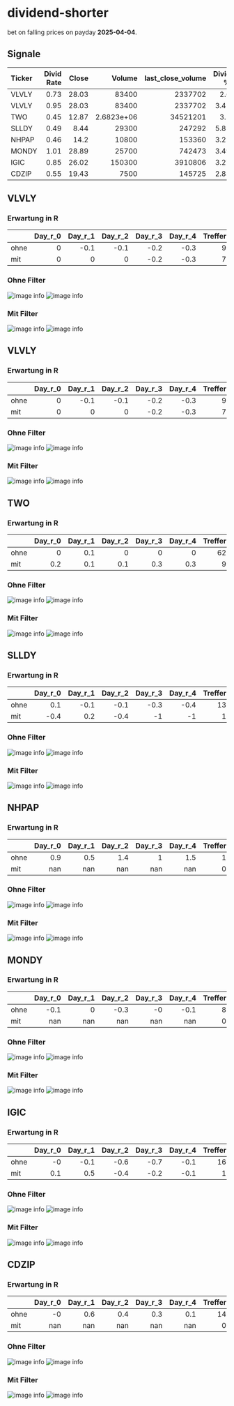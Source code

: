 # dividend-shorter

bet on falling prices on payday **2025-04-04**.

## Signale

| Ticker   |   Divid Rate |   Close |          Volume |   last_close_volume |   Divid % | 5_Days_pos   | above_SMA_50   |
|:---------|-------------:|--------:|----------------:|--------------------:|----------:|:-------------|:---------------|
| VLVLY    |         0.73 |   28.03 |  83400          |             2337702 |      2.6  | False        | False          |
| VLVLY    |         0.95 |   28.03 |  83400          |             2337702 |      3.41 | False        | False          |
| TWO      |         0.45 |   12.87 |      2.6823e+06 |            34521201 |      3.5  | False        | False          |
| SLLDY    |         0.49 |    8.44 |  29300          |              247292 |      5.81 | False        | False          |
| NHPAP    |         0.46 |   14.2  |  10800          |              153360 |      3.25 | False        | False          |
| MONDY    |         1.01 |   28.89 |  25700          |              742473 |      3.49 | False        | False          |
| IGIC     |         0.85 |   26.02 | 150300          |             3910806 |      3.27 | True         | True           |
| CDZIP    |         0.55 |   19.43 |   7500          |              145725 |      2.83 | True         | True           |

## VLVLY

### Erwartung in R
|      |   Day_r_0 |   Day_r_1 |   Day_r_2 |   Day_r_3 |   Day_r_4 |   Treffer |
|:-----|----------:|----------:|----------:|----------:|----------:|----------:|
| ohne |         0 |      -0.1 |      -0.1 |      -0.2 |      -0.3 |         9 |
| mit  |         0 |       0   |       0   |      -0.2 |      -0.3 |         7 |

### Ohne Filter
![image info](./data/VLVLY_box_all.png)
![image info](./data/VLVLY_median_all.png)

### Mit Filter
![image info](./data/VLVLY_box_filtered.png)
![image info](./data/VLVLY_median_filtered.png)

## VLVLY

### Erwartung in R
|      |   Day_r_0 |   Day_r_1 |   Day_r_2 |   Day_r_3 |   Day_r_4 |   Treffer |
|:-----|----------:|----------:|----------:|----------:|----------:|----------:|
| ohne |         0 |      -0.1 |      -0.1 |      -0.2 |      -0.3 |         9 |
| mit  |         0 |       0   |       0   |      -0.2 |      -0.3 |         7 |

### Ohne Filter
![image info](./data/VLVLY_box_all.png)
![image info](./data/VLVLY_median_all.png)

### Mit Filter
![image info](./data/VLVLY_box_filtered.png)
![image info](./data/VLVLY_median_filtered.png)

## TWO

### Erwartung in R
|      |   Day_r_0 |   Day_r_1 |   Day_r_2 |   Day_r_3 |   Day_r_4 |   Treffer |
|:-----|----------:|----------:|----------:|----------:|----------:|----------:|
| ohne |       0   |       0.1 |       0   |       0   |       0   |        62 |
| mit  |       0.2 |       0.1 |       0.1 |       0.3 |       0.3 |         9 |

### Ohne Filter
![image info](./data/TWO_box_all.png)
![image info](./data/TWO_median_all.png)

### Mit Filter
![image info](./data/TWO_box_filtered.png)
![image info](./data/TWO_median_filtered.png)

## SLLDY

### Erwartung in R
|      |   Day_r_0 |   Day_r_1 |   Day_r_2 |   Day_r_3 |   Day_r_4 |   Treffer |
|:-----|----------:|----------:|----------:|----------:|----------:|----------:|
| ohne |       0.1 |      -0.1 |      -0.1 |      -0.3 |      -0.4 |        13 |
| mit  |      -0.4 |       0.2 |      -0.4 |      -1   |      -1   |         1 |

### Ohne Filter
![image info](./data/SLLDY_box_all.png)
![image info](./data/SLLDY_median_all.png)

### Mit Filter
![image info](./data/SLLDY_box_filtered.png)
![image info](./data/SLLDY_median_filtered.png)

## NHPAP

### Erwartung in R
|      |   Day_r_0 |   Day_r_1 |   Day_r_2 |   Day_r_3 |   Day_r_4 |   Treffer |
|:-----|----------:|----------:|----------:|----------:|----------:|----------:|
| ohne |       0.9 |       0.5 |       1.4 |         1 |       1.5 |         1 |
| mit  |     nan   |     nan   |     nan   |       nan |     nan   |         0 |

### Ohne Filter
![image info](./data/NHPAP_box_all.png)
![image info](./data/NHPAP_median_all.png)

### Mit Filter
![image info](./data/NHPAP_box_filtered.png)
![image info](./data/NHPAP_median_filtered.png)

## MONDY

### Erwartung in R
|      |   Day_r_0 |   Day_r_1 |   Day_r_2 |   Day_r_3 |   Day_r_4 |   Treffer |
|:-----|----------:|----------:|----------:|----------:|----------:|----------:|
| ohne |      -0.1 |         0 |      -0.3 |        -0 |      -0.1 |         8 |
| mit  |     nan   |       nan |     nan   |       nan |     nan   |         0 |

### Ohne Filter
![image info](./data/MONDY_box_all.png)
![image info](./data/MONDY_median_all.png)

### Mit Filter
![image info](./data/MONDY_box_filtered.png)
![image info](./data/MONDY_median_filtered.png)

## IGIC

### Erwartung in R
|      |   Day_r_0 |   Day_r_1 |   Day_r_2 |   Day_r_3 |   Day_r_4 |   Treffer |
|:-----|----------:|----------:|----------:|----------:|----------:|----------:|
| ohne |      -0   |      -0.1 |      -0.6 |      -0.7 |      -0.1 |        16 |
| mit  |       0.1 |       0.5 |      -0.4 |      -0.2 |      -0.1 |         1 |

### Ohne Filter
![image info](./data/IGIC_box_all.png)
![image info](./data/IGIC_median_all.png)

### Mit Filter
![image info](./data/IGIC_box_filtered.png)
![image info](./data/IGIC_median_filtered.png)

## CDZIP

### Erwartung in R
|      |   Day_r_0 |   Day_r_1 |   Day_r_2 |   Day_r_3 |   Day_r_4 |   Treffer |
|:-----|----------:|----------:|----------:|----------:|----------:|----------:|
| ohne |        -0 |       0.6 |       0.4 |       0.3 |       0.1 |        14 |
| mit  |       nan |     nan   |     nan   |     nan   |     nan   |         0 |

### Ohne Filter
![image info](./data/CDZIP_box_all.png)
![image info](./data/CDZIP_median_all.png)

### Mit Filter
![image info](./data/CDZIP_box_filtered.png)
![image info](./data/CDZIP_median_filtered.png)

